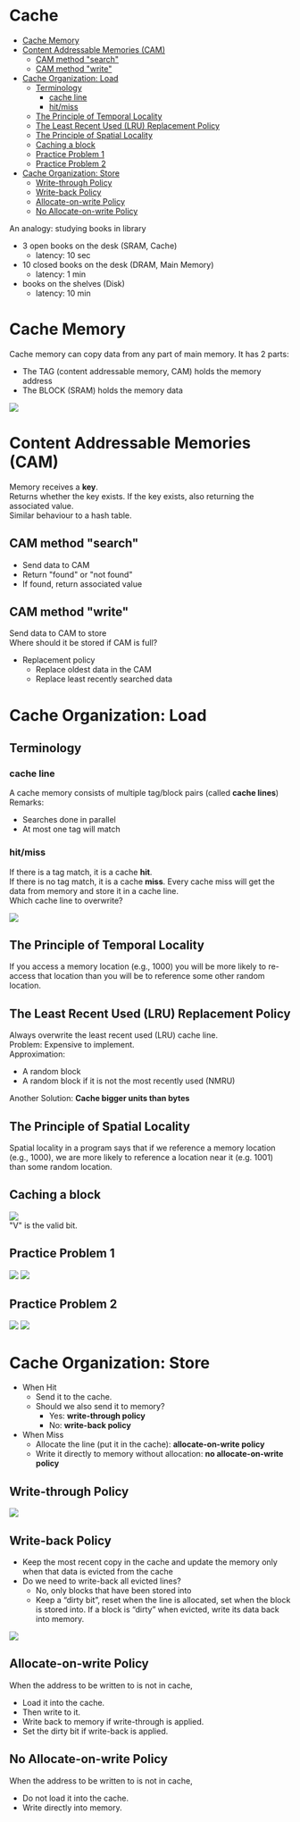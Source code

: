 # Cache
<!-- TOC -->

- [Cache Memory](#cache-memory)
- [Content Addressable Memories (CAM)](#content-addressable-memories-cam)
    - [CAM method "search"](#cam-method-search)
    - [CAM method "write"](#cam-method-write)
- [Cache Organization: Load](#cache-organization-load)
    - [Terminology](#terminology)
        - [cache line](#cache-line)
        - [hit/miss](#hitmiss)
    - [The Principle of Temporal Locality](#the-principle-of-temporal-locality)
    - [The Least Recent Used (LRU) Replacement Policy](#the-least-recent-used-lru-replacement-policy)
    - [The Principle of Spatial Locality](#the-principle-of-spatial-locality)
    - [Caching a block](#caching-a-block)
    - [Practice Problem 1](#practice-problem-1)
    - [Practice Problem 2](#practice-problem-2)
- [Cache Organization: Store](#cache-organization-store)
    - [Write-through Policy](#write-through-policy)
    - [Write-back Policy](#write-back-policy)
    - [Allocate-on-write Policy](#allocate-on-write-policy)
    - [No Allocate-on-write Policy](#no-allocate-on-write-policy)

<!-- /TOC -->

An analogy: studying books in library
- 3 open books on the desk (SRAM, Cache)
    - latency: 10 sec
- 10 closed books on the desk (DRAM, Main Memory)
    - latency: 1 min
- books on the shelves (Disk)
    - latency: 10 min
# Cache Memory
Cache memory can copy data from any part of main memory. It has 2 parts:
- The TAG (content addressable memory, CAM) holds the memory address
- The BLOCK (SRAM) holds the memory data

![](cache_memory.jpg)</br>
# Content Addressable Memories (CAM)
Memory receives a **key**. </br>
Returns whether the key exists. If the key exists, also returning the associated value. </br>
Similar behaviour to a hash table.
## CAM method "search"
- Send data to CAM
- Return "found" or "not found"
- If found, return associated value

## CAM method "write"
Send data to CAM to store</br>
Where should it be stored if CAM is full?</br>
- Replacement policy
    - Replace oldest data in the CAM
    - Replace least recently searched data

# Cache Organization: Load
## Terminology
### cache line
A cache memory consists of multiple tag/block pairs (called **cache lines**)</br>
Remarks:
- Searches done in parallel
- At most one tag will match
### hit/miss
If there is a tag match, it is a cache **hit**.</br>
If there is no tag match, it is a cache **miss**.
Every cache miss will get the data from memory and store it in a cache line.</br>
Which cache line to overwrite?

![](hit_miss.jpg)</br>
## The Principle of Temporal Locality
If you access a memory location (e.g., 1000) you will be more likely to re-access that location than you will be to reference some other random location.
## The Least Recent Used (LRU) Replacement Policy
Always overwrite the least recent used (LRU) cache line.</br>
Problem: Expensive to implement.</br>
Approximation:
- A random block
- A random block if it is not the most recently used (NMRU)

Another Solution: **Cache bigger units than bytes**
## The Principle of Spatial Locality
Spatial locality in a program says that if we reference a memory location (e.g., 1000), we are more likely to reference a location near it (e.g. 1001) than some random location.

## Caching a block
![](cache_a_block.jpg)</br>
"V" is the valid bit.
## Practice Problem 1
![](example_1.jpg)
![](example_1_sol.jpg)
## Practice Problem 2
![](example_2.jpg)
![](example_2_sol.jpg)

# Cache Organization: Store
- When Hit
    - Send it to the cache.
    - Should we also send it to memory?
        - Yes: **write-through policy**
        - No: **write-back policy**
- When Miss
    - Allocate the line (put it in the cache): **allocate-on-write policy**
    - Write it directly to memory without allocation: **no allocate-on-write policy**
## Write-through Policy
![](write_through.jpg)
## Write-back Policy
- Keep the most recent copy in the cache and update the memory only when that data is evicted from the cache
- Do we need to write-back all evicted lines?
    - No, only blocks that have been stored into
    - Keep a “dirty bit”, reset when the line is allocated, set when the block is stored into. If a block is “dirty” when evicted, write its data back into memory.

![](write_back.jpg)
## Allocate-on-write Policy
When the address to be written to is not in cache, 
- Load it into the cache.
- Then write to it.
- Write back to memory if write-through is applied.
- Set the dirty bit if write-back is applied.
## No Allocate-on-write Policy
When the address to be written to is not in cache, 
- Do not load it into the cache.
- Write directly into memory.